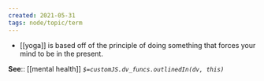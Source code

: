 ```yaml
---
created: 2021-05-31
tags: node/topic/term
---
```

- [[yoga]] is based off of the principle of doing something that forces your mind to be in the present.

**See**:: [[mental health]]
*`$=customJS.dv_funcs.outlinedIn(dv, this)`*
